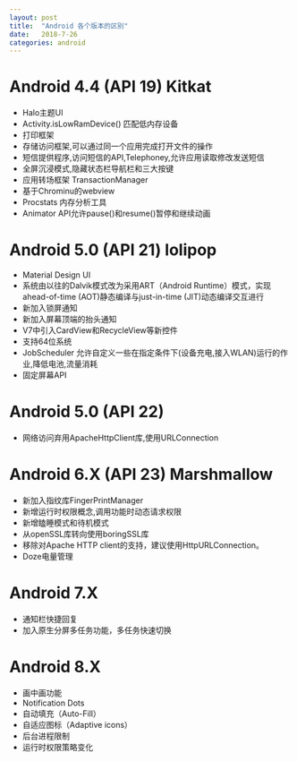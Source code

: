 ```yaml
---
layout: post
title:  "Android 各个版本的区别"
date:   2018-7-26
categories: android
---
```


# Android 4.4 (API 19) Kitkat

* Halo主题UI
* Activity.isLowRamDevice() 匹配低内存设备
* 打印框架
* 存储访问框架,可以通过同一个应用完成打开文件的操作
* 短信提供程序,访问短信的API,Telephoney,允许应用读取修改发送短信
* 全屏沉浸模式,隐藏状态栏导航栏和三大按键
* 应用转场框架 TransactionManager
* 基于Chrominu的webview
* Procstats 内存分析工具
* Animator API允许pause()和resume()暂停和继续动画

# Android 5.0 (API 21) lolipop 

* Material Design UI
* 系统由以往的Dalvik模式改为采用ART（Android Runtime）模式，实现ahead-of-time (AOT)静态编译与just-in-time (JIT)动态编译交互进行
* 新加入锁屏通知
* 新加入屏幕顶端的抬头通知
* V7中引入CardView和RecycleView等新控件
* 支持64位系统
* JobScheduler 允许自定义一些在指定条件下(设备充电,接入WLAN)运行的作业,降低电池,流量消耗
* 固定屏幕API 

# Android 5.0 (API 22)

* 网络访问弃用ApacheHttpClient库,使用URLConnection

# Android 6.X (API 23) Marshmallow

* 新加入指纹库FingerPrintManager
* 新增运行时权限概念,调用功能时动态请求权限
* 新增瞌睡模式和待机模式
* 从openSSL库转向使用boringSSL库
* 移除对Apache HTTP client的支持，建议使用HttpURLConnection。
* Doze电量管理

# Android 7.X

* 通知栏快捷回复
* 加入原生分屏多任务功能，多任务快速切换

# Android 8.X

* 画中画功能    
* Notification Dots
* 自动填充（Auto-Fill）
* 自适应图标（Adaptive icons）
* 后台进程限制
* 运行时权限策略变化



